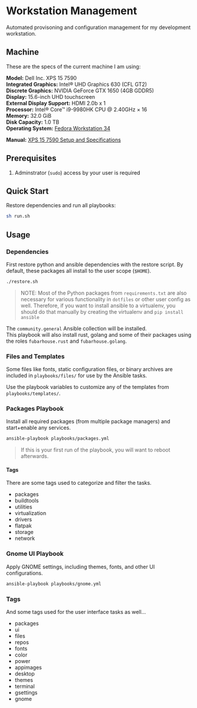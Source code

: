 # Workstation Management

Automated provisoning and configuration management for my development workstation.

## Machine

These are the specs of the current machine I am using:  

__Model:__ Dell Inc. XPS 15 7590  
__Integrated Graphics:__ Intel® UHD Graphics 630 (CFL GT2)  
__Discrete Graphics:__  NVIDIA GeForce GTX 1650 (4GB GDDR5)  
__Display:__ 15.6-inch UHD touchscreen  
__External Display Support:__ HDMI 2.0b x 1  
__Processor:__ Intel® Core™ i9-9980HK CPU @ 2.40GHz × 16  
__Memory:__ 32.0 GiB  
__Disk Capacity:__ 1.0 TB  
__Operating System:__ [Fedora Workstation 34](https://getfedora.org)

__Manual:__ [XPS 15 7590 Setup and Specifications](https://www.dell.com/support/manuals/en-us/xps-15-7590-laptop/xps-15-7590-setup-and-specifications/xps-15-7590-setup-and-specifications?guid=guid-5b8de7b7-879f-45a4-88e0-732155904029&lang=en-us)  

## Prerequisites

1. Adminstrator (`sudo`) access by your user is required

## Quick Start

Restore dependencies and run all playbooks:

````bash
sh run.sh
````

## Usage

### Dependencies

First restore python and ansible dependencies with the restore script. By default, these packages all install to the user scope (`$HOME`).

````bash
./restore.sh
````

> NOTE: Most of the Python packages from `requirements.txt` are also necessary for various functionality in `dotfiles` or other user config as well. Therefore, if you want to install ansible to a virtualenv, you should do that manually by creating the virtualenv and `pip install ansible`

The `community.general` Ansible collection will be installed.  
This playbook will also install rust, golang and some of their packages using the roles `fubarhouse.rust` and `fubarhouse.golang`. 

### Files and Templates
Some files like fonts, static configuration files, or binary archives are included in `playbooks/files/` for use by the Ansible tasks.  

Use the playbook variables to customize any of the templates from `playbooks/templates/`.  

### Packages Playbook

Install all required packages (from multiple package managers) and start+enable any services.

````bash
ansible-playbook playbooks/packages.yml
````

> If this is your first run of the playbook, you will want to reboot afterwards.

#### Tags
There are some tags used to categorize and filter the tasks.  
- packages
- buildtools
- utilities
- virtualization
- drivers
- flatpak
- storage
- network

### Gnome UI Playbook

Apply GNOME settings, including themes, fonts, and other UI configurations. 

````bash
ansible-playbook playbooks/gnome.yml
````

### Tags
And some tags used for the user interface tasks as well...  
- packages
- ui
- files
- repos
- fonts
- color
- power
- appimages
- desktop
- themes
- terminal
- gsettings
- gnome





